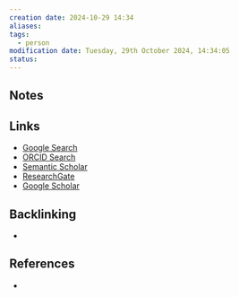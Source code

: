 ```yaml
---
creation date: 2024-10-29 14:34
aliases: 
tags:
  - person
modification date: Tuesday, 29th October 2024, 14:34:05
status:
---
```


## Notes

## Links

- [Google Search](https://www.google.com/search?q=Marius+Klug)
- [ORCID Search](https://orcid.org/orcid-search/search?searchQuery=Marius%20Klug)
- [Semantic Scholar](https://www.semanticscholar.org/search?q=Marius%20Klug&sort=relevance)
- [ResearchGate](https://www.researchgate.net/search?q=Marius%20Klug)
- [Google Scholar](https://scholar.google.com/scholar?q=Marius+Klug)

## Backlinking
+ 

## References
+ 
